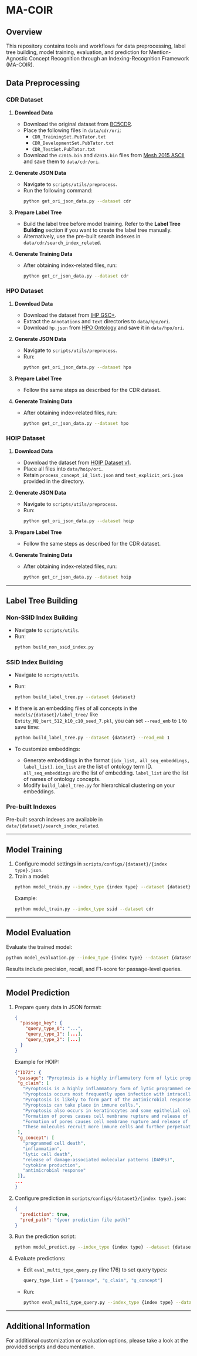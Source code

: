 # MA-COIR

## Overview

This repository contains tools and workflows for data preprocessing, label tree building, model training, evaluation,
and prediction for Mention-Agnostic Concept Recognition through an Indexing-Recognition Framework (MA-COIR).

## Data Preprocessing

### CDR Dataset

1. **Download Data**
    - Download the original dataset from [BC5CDR](https://huggingface.co/datasets/bigbio/bc5cdr/tree/main).
    - Place the following files in `data/cdr/ori`:
        - `CDR_TrainingSet.PubTator.txt`
        - `CDR_DevelopmentSet.PubTator.txt`
        - `CDR_TestSet.PubTator.txt`
    - Download the `c2015.bin` and `d2015.bin` files
      from [Mesh 2015 ASCII](https://nlmpubs.nlm.nih.gov/projects/mesh/2015/asciimesh/) and save them to `data/cdr/ori`.

2. **Generate JSON Data**
    - Navigate to `scripts/utils/preprocess`.
    - Run the following command:
      ```bash
      python get_ori_json_data.py --dataset cdr
      ```

3. **Prepare Label Tree**
    - Build the label tree before model training. Refer to the **Label Tree Building** section if you want to create the
      label tree manually.
    - Alternatively, use the pre-built search indexes in `data/cdr/search_index_related`.

4. **Generate Training Data**
    - After obtaining index-related files, run:
      ```bash
      python get_cr_json_data.py --dataset cdr
      ```

### HPO Dataset

1. **Download Data**
    - Download the dataset from [IHP GSC+](https://github.com/lasigeBioTM/IHP/blob/master/GSC%2B.rar).
    - Extract the `Annotations` and `Text` directories to `data/hpo/ori`.
    - Download `hp.json` from [HPO Ontology](https://hpo.jax.org/data/ontology) and save it in `data/hpo/ori`.

2. **Generate JSON Data**
    - Navigate to `scripts/utils/preprocess`.
    - Run:
      ```bash
      python get_ori_json_data.py --dataset hpo
      ```

3. **Prepare Label Tree**
    - Follow the same steps as described for the CDR dataset.

4. **Generate Training Data**
    - After obtaining index-related files, run:
      ```bash
      python get_cr_json_data.py --dataset hpo
      ```

### HOIP Dataset

1. **Download Data**
    - Download the dataset
      from [HOIP Dataset v1](https://github.com/norikinishida/hoip-dataset/blob/main/releases/v1.tar.gz).
    - Place all files into `data/hoip/ori`.
    - Retain `process_concept_id_list.json` and `test_explicit_ori.json` provided in the directory.

2. **Generate JSON Data**
    - Navigate to `scripts/utils/preprocess`.
    - Run:
      ```bash
      python get_ori_json_data.py --dataset hoip
      ```

3. **Prepare Label Tree**
    - Follow the same steps as described for the CDR dataset.

4. **Generate Training Data**
    - After obtaining index-related files, run:
      ```bash
      python get_cr_json_data.py --dataset hoip
      ```

---

## Label Tree Building

### Non-SSID Index Building

- Navigate to `scripts/utils`.
- Run:
  ```bash
  python build_non_ssid_index.py
  ```

### SSID Index Building

- Navigate to `scripts/utils`.
- Run:
  ```bash
  python build_label_tree.py --dataset {dataset}
  ```

- If there is an embedding files of all concepts in the `models/{dataset}/label_tree/`
  like `Entity_NQ_bert_512_k10_c10_seed_7.pkl`, you can set `--read_emb` to `1` to save time:
  ```bash
  python build_label_tree.py --dataset {dataset} --read_emb 1
  ```

- To customize embeddings:
    - Generate embeddings in the format `[idx_list, all_seq_embeddings, label_list]`. `idx_list` are the list of ontology
      term ID. `all_seq_embeddings` are the list of embedding. `label_list` are the list of names of ontology concepts.
    - Modify `build_label_tree.py` for hierarchical clustering on your embeddings.

### Pre-built Indexes

Pre-built search indexes are available in `data/{dataset}/search_index_related`.

---

## Model Training

1. Configure model settings in `scripts/configs/{dataset}/{index type}.json`.
2. Train a model:
   ```bash
   python model_train.py --index_type {index type} --dataset {dataset}
   ```
   Example:
   ```bash
   python model_train.py --index_type ssid --dataset cdr
   ```

---

## Model Evaluation

Evaluate the trained model:
```bash
python model_evaluation.py --index_type {index type} --dataset {dataset}
```
Results include precision, recall, and F1-score for passage-level queries.

---

## Model Prediction

1. Prepare query data in JSON format:
   ```json
   {
     "passage_key": {
       "query_type_0": "...",
       "query_type_1": [...],
       "query_type_2": [...]
     }
   }
   ```
   Example for HOIP:
   ```json
   {"ID72": {
    "passage": "Pyroptosis is a highly inflammatory form of lytic programmed cell death that occurs most frequently upon infection with intracellular pathogens and is likely to form part of the antimicrobial response. Pyroptosis can take place in immune cells and is also reported to occur in keratinocytes and some epithelial cells. Formation of pores causes cell membrane rupture and release of cytokines, as well as various damage-associated molecular pattern (DAMP) molecules such as HMGB-1, ATP and DNA, out of the cell. These molecules recruit more immune cells and further perpetuate the inflammatory cascade in the tissue.",
    "g_claim": [
      "Pyroptosis is a highly inflammatory form of lytic programmed cell death.",
      "Pyroptosis occurs most frequently upon infection with intracellular pathogens.",
      "Pyroptosis is likely to form part of the antimicrobial response.",
      "Pyroptosis can take place in immune cells.",
      "Pyroptosis also occurs in keratinocytes and some epithelial cells.",
      "Formation of pores causes cell membrane rupture and release of cytokines.",
      "Formation of pores causes cell membrane rupture and release of damage-associated molecular pattern (DAMP) molecules such as HMGB-1, ATP and DNA.",
      "These molecules recruit more immune cells and further perpetuate the inflammatory cascade in the tissue."
    ],
    "g_concept": [
      "programmed cell death",
      "inflammation",
      "lytic cell death",
      "release of damage-associated molecular patterns (DAMPs)",
      "cytokine production",
      "antimicrobial response"
    ]},
   ...
   }

   ```

2. Configure prediction in `scripts/configs/{dataset}/{index type}.json`:
   ```json
   {
     "prediction": true,
     "pred_path": "{your prediction file path}"
   }
   ```

3. Run the prediction script:
   ```bash
   python model_predict.py --index_type {index type} --dataset {dataset}
   ```

4. Evaluate predictions:
    - Edit `eval_multi_type_query.py` (line 176) to set query types:
      ```python
      query_type_list = ["passage", "g_claim", "g_concept"]
      ```
    - Run:
      ```bash
      python eval_multi_type_query.py --index_type {index type} --dataset {dataset} --prediction_file_path {prediction file path}
      ```

---

## Additional Information

For additional customization or evaluation options, please take a look at the provided scripts and documentation.
